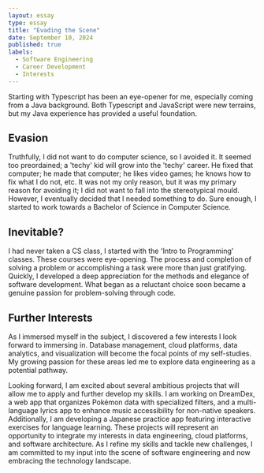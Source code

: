 ```yaml
---
layout: essay
type: essay
title: "Evading the Scene"
date: September 10, 2024
published: true
labels:
  - Software Engineering
  - Career Development
  - Interests
---
```


  Starting with Typescript has been an eye-opener for me, especially coming from a Java background. Both Typescript and JavaScript were new terrains, but my Java experience has provided a useful foundation.

## Evasion

Truthfully, I did not want to do computer science, so I avoided it. It seemed too preordained; a 'techy' kid will grow into the 'techy' career. He fixed that computer; he made that computer; he likes video games; he knows how to fix what I do not, etc. It was not my only reason, but it was my primary reason for avoiding it; I did not want to fall into the stereotypical mould. However, I eventually decided that I needed something to do. Sure enough, I started to work towards a Bachelor of Science in Computer Science.

## Inevitable?

   I had never taken a CS class, I started with the 'Intro to Programming' classes. These courses were eye-opening. The process and completion of solving a problem or accomplishing a task were more than just gratifying. Quickly, I developed a deep appreciation for the methods and elegance of software development. What began as a reluctant choice soon became a genuine passion for problem-solving through code.

## Further Interests

  As I immersed myself in the subject, I discovered a few interests I look forward to immersing in. Database management, cloud platforms, data analytics, and visualization will become the focal points of my self-studies. My growing passion for these areas led me to explore data engineering as a potential pathway.

  Looking forward, I am excited about several ambitious projects that will allow me to apply and further develop my skills. I am working on DreamDex, a web app that organizes Pokémon data with specialized filters, and a multi-language lyrics app to enhance music accessibility for non-native speakers. Additionally, I am developing a Japanese practice app featuring interactive exercises for language learning. These projects will represent an opportunity to integrate my interests in data engineering, cloud platforms, and software architecture. As I refine my skills and tackle new challenges, I am committed to my input into the scene of software engineering and now embracing the technology landscape.
